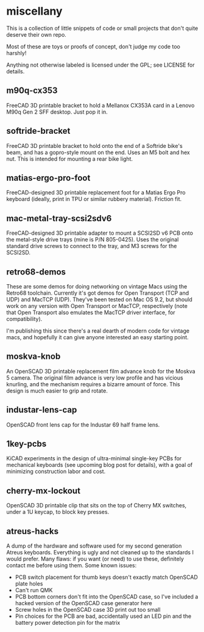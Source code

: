 miscellany
==========

This is a collection of little snippets of code or small projects that don't quite deserve their own repo.

Most of these are toys or proofs of concept, don't judge my code too harshly!

Anything not otherwise labeled is licensed under the GPL; see LICENSE for details.

m90q-cx353
----------
FreeCAD 3D printable bracket to hold a Mellanox CX353A card in a Lenovo M90q Gen 2 SFF desktop.  Just pop it in.

softride-bracket
----------------
FreeCAD 3D printable bracket to hold onto the end of a Softride bike's beam, and has a gopro-style mount on the end.  Uses an M5 bolt and hex nut.  This is intended for mounting a rear bike light.

matias-ergo-pro-foot
--------------------
FreeCAD-designed 3D printable replacement foot for a Matias Ergo Pro keyboard (ideally, print in TPU or similar rubbery material).  Friction fit.

mac-metal-tray-scsi2sdv6
------------------------
FreeCAD-designed 3D printable adapter to mount a SCSI2SD v6 PCB onto the metal-style drive trays (mine is P/N 805-0425).  Uses the original standard drive screws to connect to the tray, and M3 screws for the SCSI2SD.

retro68-demos
-------------
These are some demos for doing networking on vintage Macs using the Retro68 toolchain.  Currently it's got demos for Open Transport (TCP and UDP) and MacTCP (UDP).  They've been tested on Mac OS 9.2, but should work on any version with Open Transport or MacTCP, respectively (note that Open Transport also emulates the MacTCP driver interface, for compatibility).

I'm publishing this since there's a real dearth of modern code for vintage macs, and hopefully it can give anyone interested an easy starting point.

moskva-knob
-----------
An OpenSCAD 3D printable replacement film advance knob for the Moskva 5 camera.  The original film advance is very low profile and has vicious knurling, and the mechanism requires a bizarre amount of force.  This design is much easier to grip and rotate.

industar-lens-cap
-----------------
OpenSCAD front lens cap for the Industar 69 half frame lens.

1key-pcbs
---------
KiCAD experiments in the design of ultra-minimal single-key PCBs for mechanical keyboards (see upcoming blog post for details), with a goal of minimizing construction labor and cost.

cherry-mx-lockout
-----------------
OpenSCAD 3D printable clip that sits on the top of Cherry MX switches, under a 1U keycap, to block key presses.

atreus-hacks
------------
A dump of the hardware and software used for my second generation Atreus keyboards.  Everything is ugly and not cleaned up to the standards I would prefer.  Many flaws: if you want (or need) to use these, definitely contact me before using them.  Some known issues:

* PCB switch placement for thumb keys doesn't exactly match OpenSCAD plate holes
* Can't run QMK
* PCB bottom corners don't fit into the OpenSCAD case, so I've included a hacked version of the OpenSCAD case generator here
* Screw holes in the OpenSCAD case 3D print out too small
* Pin choices for the PCB are bad, accidentally used an LED pin and the battery power detection pin for the matrix

